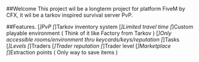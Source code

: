 ##Welcome
This project wil be a longterm project for platform FiveM by CFX, it wil be a tarkov inspired survival server PvP.

##Features.
[*]PvP
[*]Tarkov inventory system
[*]Limited travel time
[*]Custom playable environment ( Think of it like Factory from Tarkov )
[*]Only accessible rooms/environment thru keycards/keys/reputation
[*]Tasks
[*]Levels
[*]Traders
[*]Trader reputation
[*]Trader level
[*]Marketplace
[*]Extraction points ( Only way to save items )
